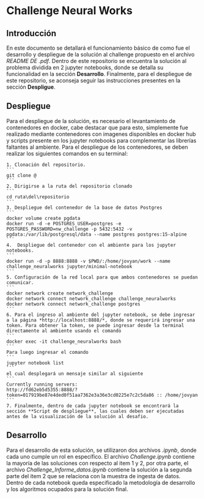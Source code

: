 # Challenge Neural Works

## Introducción

En este documento se detallará el funcionamiento básico de como fue el desarrollo y despliegue de la solución al challenge propuesto en el archivo *README DE .pdf*. Dentro de este repositorio se encuentra la solución al problema dividida en 2 jupyter notebooks, donde se detalla su funcionalidad en la sección **Desarrollo**. Finalmente, para el despliegue de este repositorio, se aconseja seguir las instrucciones presentes en la sección **Despligue**.

## Despliegue

Para el despliegue de la solución, es necesario el levantamiento de contenedores en docker, cabe destacar que para esto, simplemente fue realizado mediante contenedores con imagenes disponibles en docker hub y scripts presente en los jupyter notebooks para complementar las librerías faltantes al ambiente. Para el despliegue de los contenedores, se deben realizar los siguientes comandos en su terminal:

	1. Clonación del repositorio.
	```
	git clone @
	```
	2. Dirigirse a la ruta del repositorio clonado
	```
	cd ruta\del\repositorio
	```
	3. Despliegue del contenedor de la base de datos Postgres
	```
	docker volume create pgdata
	docker run -d -e POSTGRES_USER=postgres -e POSTGRES_PASSWORD=nw_challenge -p 5432:5432 -v pgdata:/var/lib/postgresql/data --name postgres postgres:15-alpine
	```
	4.  Despliegue del contenedor con el ambiente para los jupyter notebooks.
	```
	docker run -d -p 8888:8888 -v $PWD/:/home/jovyan/work --name challenge_neuralworks jupyter/minimal-notebook
	```
	5. Configuración de la red local para que ambos contenedores se puedan comunicar.
	```
	docker network create network_challenge
	docker network connect network_challenge challenge_neuralworks
	docker network connect network_challenge postgres
	```
	6. Para el ingreso al ambiente del jupyter notebook, se debe ingresar a la página *http://localhost:8888/*, donde se requerirá ingresar una token. Para obtener la token, se puede ingresar desde la terminal directamente al ambiente usando el comando
	```
	docker exec -it challenge_neuralworks bash
	```
	Para luego ingresar el comando
	```
	jupyter notebook list
	```
	el cual desplegará un mensaje similar al siguiente
	```
	Currently running servers:
	http://fd62eb5d5355:8888/?token=017919be87e4ded0f51aa7362e3a36e3cd0225e7c2c5da86 :: /home/jovyan
	```
	7. Finalmente, dentro de cada jupyter notebook se encontrará la sección **Script de despliegue**, las cuales deben ser ejecutadas antes de la visualización de la solución al desafio.


## Desarrollo

Para el desarrollo de esta solución, se utilizaron dos archivos *.ipynb*, donde cada uno cumple un rol en específico. El archivo *Challenge.ipynb* contiene la mayoría de las soluciones con respecto al item 1 y 2, por otra parte, el archivo *Challenge_Informe_datos.ipynb* contiene la solución a la segunda parte del item 2 que se relaciona con la muestra de ingesta de datos. Dentro de cada notebook queda especificado la metodología de desarrollo y los algoritmos ocupados para la solución final.
